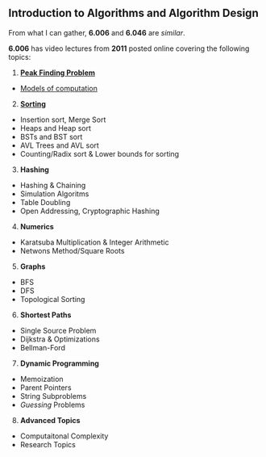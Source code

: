 Introduction to Algorithms and Algorithm Design
-----------------------------------------------
From what I can gather, **6.006** and **6.046** are *similar*.

**6.006** has video lectures from **2011** posted online covering the following topics:

1. [**Peak Finding Problem**](./lect1.md)
  * [Models of computation](./lect1_5.md)
2. [**Sorting**](./lect2.md)
  * Insertion sort, Merge Sort
  * Heaps and Heap sort
  * BSTs and BST sort
  * AVL Trees and AVL sort
  * Counting/Radix sort & Lower bounds for sorting
3. **Hashing**
  * Hashing & Chaining
  * Simulation Algoritms
  * Table Doubling 
  * Open Addressing, Cryptographic Hashing
4. **Numerics**
  * Karatsuba Multiplication & Integer Arithmetic
  * Netwons Method/Square Roots
5. **Graphs**
  * BFS
  * DFS
  * Topological Sorting
6. **Shortest Paths**
  * Single Source Problem
  * Dijkstra & Optimizations
  * Bellman-Ford
7. **Dynamic Programming**
  * Memoization
  * Parent Pointers
  * String Subproblems
  * *Guessing* Problems
8. **Advanced Topics**
  * Computaitonal Complexity
  * Research Topics


